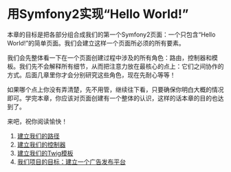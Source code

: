 # 用Symfony2实现“Hello World!” #

本章的目标是把各部分组合成我们的第一个Symfony2页面：一个只包含“Hello World!”的简单页面。我们会建立这样一个页面所必须的所有要素。

我们会先整体看一下在一个页面创建过程中涉及的所有角色：路由，控制器和模板。我们先不会解释所有细节，从而把注意力放在最核心的点上：它们之间协作的方式。后面几章里你才会分别研究这些角色，现在先耐心等等！

如果哪个点上你没有弄清楚，先不用管，继续往下看，只要确保你明白大概的情况即可。学完本章，你应该对页面创建有一个整体的认识，这样的话本章的目的也达到了。

来吧，祝你阅读愉快！

1. [建立我们的路径](./section-01.md)
2. [建立我们的控制器](./section-02.md)
3. [建立我们的Twig模板](./section-03.md)
4. [我们项目的目标：建立一个广告发布平台](./section-04.md)
